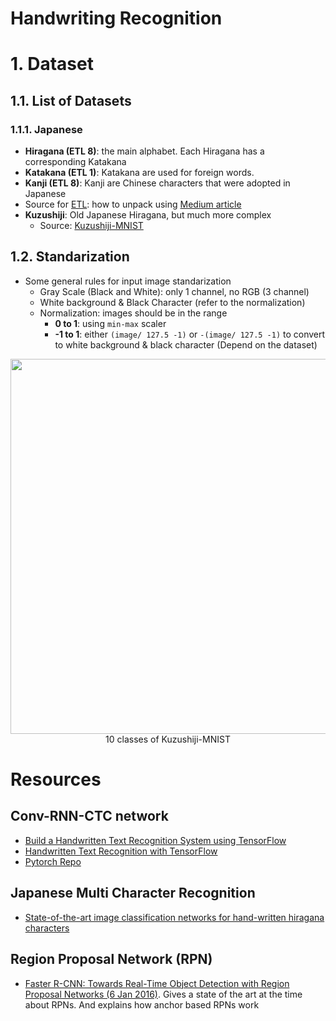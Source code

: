 # Handwriting Recognition


# 1. Dataset
## 1.1. List of Datasets
### 1.1.1. Japanese
- **Hiragana (ETL 8)**: the main alphabet. Each Hiragana has a corresponding Katakana
- **Katakana (ETL 1)**: Katakana are used for foreign words.
- **Kanji (ETL 8)**: Kanji are Chinese characters that were adopted in Japanese
- Source for [ETL](http://etlcdb.db.aist.go.jp/): how to unpack using [Medium article](https://towardsdatascience.com/creating-a-japanese-handwriting-recognizer-70be12732889)
- **Kuzushiji**: Old Japanese Hiragana, but much more complex
  - Source:  [Kuzushiji-MNIST](http://codh.rois.ac.jp/kmnist/index.html.en#:~:text=KMNIST%20is%20a%20dataset%2C%20adapted,software%20from%20MNIST%20to%20KMNIST.)
## 1.2. Standarization
- Some general rules for input image standarization
  - Gray Scale (Black and White): only 1 channel, no RGB (3 channel) 
  - White background & Black Character (refer to the normalization)
  - Normalization: images should be in the range
    - **0 to 1**: using `min-max` scaler
    - **-1 to 1**: either `(image/ 127.5 -1)` or  `-(image/ 127.5 -1)` to convert to white background & black character (Depend on the dataset)

<p align="center">
<img src="https://user-images.githubusercontent.com/64508435/165878389-8f9ff6dc-4b58-4187-b455-9a860e99dcd1.png" width="600" />
  <br> 10 classes of Kuzushiji-MNIST
</p>


# Resources
## Conv-RNN-CTC network 
- [Build a Handwritten Text Recognition System using TensorFlow](https://towardsdatascience.com/build-a-handwritten-text-recognition-system-using-tensorflow-2326a3487cd5)
- [Handwritten Text Recognition with TensorFlow](https://github.com/githubharald/SimpleHTR)
- [Pytorch Repo](https://github.com/jc639/pytorch-handwritingCTC?fbclid=IwAR2E0vm1A06tsZuctxJT0YtA_3PelmwHDeDe94ylwY_hCuB9axQsn84nNdg)

## Japanese Multi Character Recognition
- [State-of-the-art image classification networks for hand-written hiragana characters](https://medium.com/@j.l/optical-character-recognition-on-hiragana-4de5e432d4b8)

## Region Proposal Network (RPN)
- [Faster R-CNN: Towards Real-Time Object Detection with Region Proposal Networks (6 Jan 2016)](https://arxiv.org/pdf/1506.01497v3.pdf). Gives a state of the art at the time about RPNs. And explains how anchor
based RPNs work
